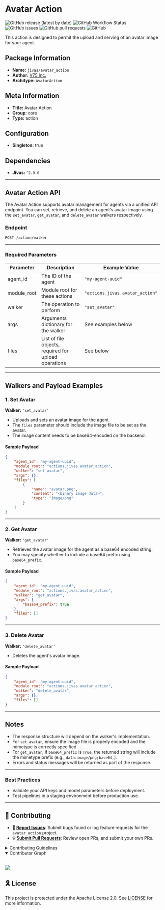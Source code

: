 # Avatar Action

![GitHub release (latest by date)](https://img.shields.io/github/v/release/TrueSelph/avatar_action)
![GitHub Workflow Status](https://img.shields.io/github/actions/workflow/status/TrueSelph/avatar_action/test-avatar_action.yaml)
![GitHub issues](https://img.shields.io/github/issues/TrueSelph/avatar_action)
![GitHub pull requests](https://img.shields.io/github/issues-pr/TrueSelph/avatar_action)
![GitHub](https://img.shields.io/github/license/TrueSelph/avatar_action)

This action is designed to permit the upload and serving of an avatar image for your agent.

## Package Information

- **Name:** `jivas/avatar_action`
- **Author:** [V75 Inc.](https://v75inc.com/)
- **Architype:** `AvatarAction`

## Meta Information

- **Title:** Avatar Action
- **Group:** core
- **Type:** action

## Configuration

- **Singleton:** true

## Dependencies

- **Jivas:** `^2.0.0`

---

## Avatar Action API

The Avatar Action supports avatar management for agents via a unified API endpoint. You can set, retrieve, and delete an agent's avatar image using the `set_avatar`, `get_avatar`, and `delete_avatar` walkers respectively.

### Endpoint

`POST /action/walker`

---

### Required Parameters

| Parameter     | Description                             | Example Value             |
|---------------|-----------------------------------------|---------------------------|
| agent_id      | The ID of the agent                     | `"my-agent-uuid"`         |
| module_root   | Module root for these actions           | `"actions.jivas.avatar_action"` |
| walker        | The operation to perform                | `"set_avatar"`            |
| args          | Arguments dictionary for the walker     | See examples below        |
| files         | List of file objects, required for upload operations | See below           |

---

## Walkers and Payload Examples

### 1. Set Avatar

**Walker:** `'set_avatar'`

- Uploads and sets an avatar image for the agent.
- The `files` parameter should include the image file to be set as the avatar.
- The image content needs to be base64-encoded on the backend.

#### Sample Payload
```json
{
    "agent_id": "my-agent-uuid",
    "module_root": "actions.jivas.avatar_action",
    "walker": "set_avatar",
    "args": {},
    "files": [
        {
            "name": "avatar.png",
            "content": "<binary image data>",
            "type": "image/png"
        }
    ]
}
```

---

### 2. Get Avatar

**Walker:** `'get_avatar'`

- Retrieves the avatar image for the agent as a base64 encoded string.
- You may specify whether to include a base64 prefix using `base64_prefix`.

#### Sample Payload
```json
{
    "agent_id": "my-agent-uuid",
    "module_root": "actions.jivas.avatar_action",
    "walker": "get_avatar",
    "args": {
        "base64_prefix": true
    },
    "files": []
}
```

---

### 3. Delete Avatar

**Walker:** `'delete_avatar'`

- Deletes the agent's avatar image.

#### Sample Payload
```json
{
    "agent_id": "my-agent-uuid",
    "module_root": "actions.jivas.avatar_action",
    "walker": "delete_avatar",
    "args": {},
    "files": []
}
```

---

## Notes

- The response structure will depend on the walker's implementation.
- For `set_avatar`, ensure the image file is properly encoded and the mimetype is correctly specified.
- For `get_avatar`, if `base64_prefix` is `True`, the returned string will include the mimetype prefix (e.g., `data:image/png;base64,`).
- Errors and status messages will be returned as part of the response.

---

### Best Practices
- Validate your API keys and model parameters before deployment.
- Test pipelines in a staging environment before production use.

---

## 🔰 Contributing

- **🐛 [Report Issues](https://github.com/TrueSelph/avatar_action/issues)**: Submit bugs found or log feature requests for the `avatar_action` project.
- **💡 [Submit Pull Requests](https://github.com/TrueSelph/avatar_action/blob/main/CONTRIBUTING.md)**: Review open PRs, and submit your own PRs.

<details closed>
<summary>Contributing Guidelines</summary>

1. **Fork the Repository**: Start by forking the project repository to your GitHub account.
2. **Clone Locally**: Clone the forked repository to your local machine using a git client.
   ```sh
   git clone https://github.com/TrueSelph/avatar_action
   ```
3. **Create a New Branch**: Always work on a new branch, giving it a descriptive name.
   ```sh
   git checkout -b new-feature-x
   ```
4. **Make Your Changes**: Develop and test your changes locally.
5. **Commit Your Changes**: Commit with a clear message describing your updates.
   ```sh
   git commit -m 'Implemented new feature x.'
   ```
6. **Push to GitHub**: Push the changes to your forked repository.
   ```sh
   git push origin new-feature-x
   ```
7. **Submit a Pull Request**: Create a PR against the original project repository. Clearly describe the changes and their motivations.
8. **Review**: Once your PR is reviewed and approved, it will be merged into the main branch. Congratulations on your contribution!
</details>

<details open>
<summary>Contributor Graph</summary>
<br>
<p align="left">
    <a href="https://github.com/TrueSelph/avatar_action/graphs/contributors">
        <img src="https://contrib.rocks/image?repo=TrueSelph/avatar_action" />
   </a>
</p>
</details>

## 🎗 License

This project is protected under the Apache License 2.0. See [LICENSE](../LICENSE) for more information.
